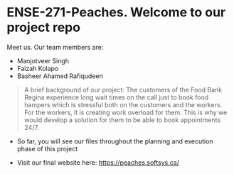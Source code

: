 # ENSE-271-Peaches. Welcome to our project repo
Meet us. Our team members are:
- Manjotveer Singh
- Faizah Kolapo
- Basheer Ahamed Rafiqudeen

> A brief background of our project: The customers of the Food Bank Regina experience long wait times on the call just to book food hampers which is stressful both on the customers and the workers. For the workers, it is creating work overload for them. This is why we would develop a solution for them to be able to book appointments 24/7.

- So far, you will see our files throughout the planning and execution phase of this project


- Visit our final website here: https://peaches.softsys.ca/
